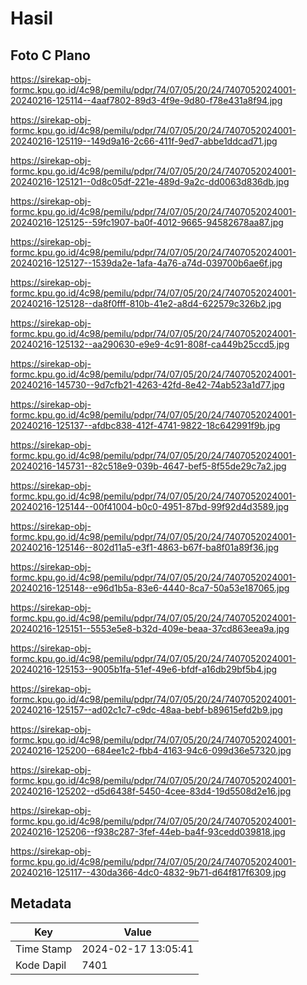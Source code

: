 # Hasil

## Foto C Plano

https://sirekap-obj-formc.kpu.go.id/4c98/pemilu/pdpr/74/07/05/20/24/7407052024001-20240216-125114--4aaf7802-89d3-4f9e-9d80-f78e431a8f94.jpg

https://sirekap-obj-formc.kpu.go.id/4c98/pemilu/pdpr/74/07/05/20/24/7407052024001-20240216-125119--149d9a16-2c66-411f-9ed7-abbe1ddcad71.jpg

https://sirekap-obj-formc.kpu.go.id/4c98/pemilu/pdpr/74/07/05/20/24/7407052024001-20240216-125121--0d8c05df-221e-489d-9a2c-dd0063d836db.jpg

https://sirekap-obj-formc.kpu.go.id/4c98/pemilu/pdpr/74/07/05/20/24/7407052024001-20240216-125125--59fc1907-ba0f-4012-9665-94582678aa87.jpg

https://sirekap-obj-formc.kpu.go.id/4c98/pemilu/pdpr/74/07/05/20/24/7407052024001-20240216-125127--1539da2e-1afa-4a76-a74d-039700b6ae6f.jpg

https://sirekap-obj-formc.kpu.go.id/4c98/pemilu/pdpr/74/07/05/20/24/7407052024001-20240216-125128--da8f0fff-810b-41e2-a8d4-622579c326b2.jpg

https://sirekap-obj-formc.kpu.go.id/4c98/pemilu/pdpr/74/07/05/20/24/7407052024001-20240216-125132--aa290630-e9e9-4c91-808f-ca449b25ccd5.jpg

https://sirekap-obj-formc.kpu.go.id/4c98/pemilu/pdpr/74/07/05/20/24/7407052024001-20240216-145730--9d7cfb21-4263-42fd-8e42-74ab523a1d77.jpg

https://sirekap-obj-formc.kpu.go.id/4c98/pemilu/pdpr/74/07/05/20/24/7407052024001-20240216-125137--afdbc838-412f-4741-9822-18c642991f9b.jpg

https://sirekap-obj-formc.kpu.go.id/4c98/pemilu/pdpr/74/07/05/20/24/7407052024001-20240216-145731--82c518e9-039b-4647-bef5-8f55de29c7a2.jpg

https://sirekap-obj-formc.kpu.go.id/4c98/pemilu/pdpr/74/07/05/20/24/7407052024001-20240216-125144--00f41004-b0c0-4951-87bd-99f92d4d3589.jpg

https://sirekap-obj-formc.kpu.go.id/4c98/pemilu/pdpr/74/07/05/20/24/7407052024001-20240216-125146--802d11a5-e3f1-4863-b67f-ba8f01a89f36.jpg

https://sirekap-obj-formc.kpu.go.id/4c98/pemilu/pdpr/74/07/05/20/24/7407052024001-20240216-125148--e96d1b5a-83e6-4440-8ca7-50a53e187065.jpg

https://sirekap-obj-formc.kpu.go.id/4c98/pemilu/pdpr/74/07/05/20/24/7407052024001-20240216-125151--5553e5e8-b32d-409e-beaa-37cd863eea9a.jpg

https://sirekap-obj-formc.kpu.go.id/4c98/pemilu/pdpr/74/07/05/20/24/7407052024001-20240216-125153--9005b1fa-51ef-49e6-bfdf-a16db29bf5b4.jpg

https://sirekap-obj-formc.kpu.go.id/4c98/pemilu/pdpr/74/07/05/20/24/7407052024001-20240216-125157--ad02c1c7-c9dc-48aa-bebf-b89615efd2b9.jpg

https://sirekap-obj-formc.kpu.go.id/4c98/pemilu/pdpr/74/07/05/20/24/7407052024001-20240216-125200--684ee1c2-fbb4-4163-94c6-099d36e57320.jpg

https://sirekap-obj-formc.kpu.go.id/4c98/pemilu/pdpr/74/07/05/20/24/7407052024001-20240216-125202--d5d6438f-5450-4cee-83d4-19d5508d2e16.jpg

https://sirekap-obj-formc.kpu.go.id/4c98/pemilu/pdpr/74/07/05/20/24/7407052024001-20240216-125206--f938c287-3fef-44eb-ba4f-93cedd039818.jpg

https://sirekap-obj-formc.kpu.go.id/4c98/pemilu/pdpr/74/07/05/20/24/7407052024001-20240216-125117--430da366-4dc0-4832-9b71-d64f817f6309.jpg


## Metadata

| Key        | Value               |
| ---------- | ------------------- |
| Time Stamp | 2024-02-17 13:05:41 |
| Kode Dapil | 7401                |



